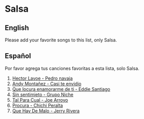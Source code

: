 ﻿# Salsa

## English
Please add your favorite songs to this list, only Salsa. 

## Español
Por favor agrega tus canciones favoritas a esta lista, solo Salsa. 

1. [Hector Lavoe - Pedro navaja](https://www.youtube.com/watch?v=bGizZTJs0Uo)
2. [Andy Montañez - Casi te envidio](https://www.youtube.com/watch?v=xJHHMDLqJAA)
3. [Que locura enamorarme de ti - Eddie Santiago](https://www.youtube.com/watch?v=ZZPZOhkbngo)
4. [Sin sentimieto - Grupo Niche](https://www.youtube.com/watch?v=ZZPZOhkbngo)
5. [Tal Para Cual - Joe Arroyo ](https://www.youtube.com/watch?v=oReuYMzIokg)
6. [Procura - Chichi Peralta](https://www.youtube.com/watch?v=_JLxVJkr-Ow)
7. [Que Hay De Malo - Jerry Rivera ](https://www.youtube.com/watch?v=SUgQHe902yQ)
